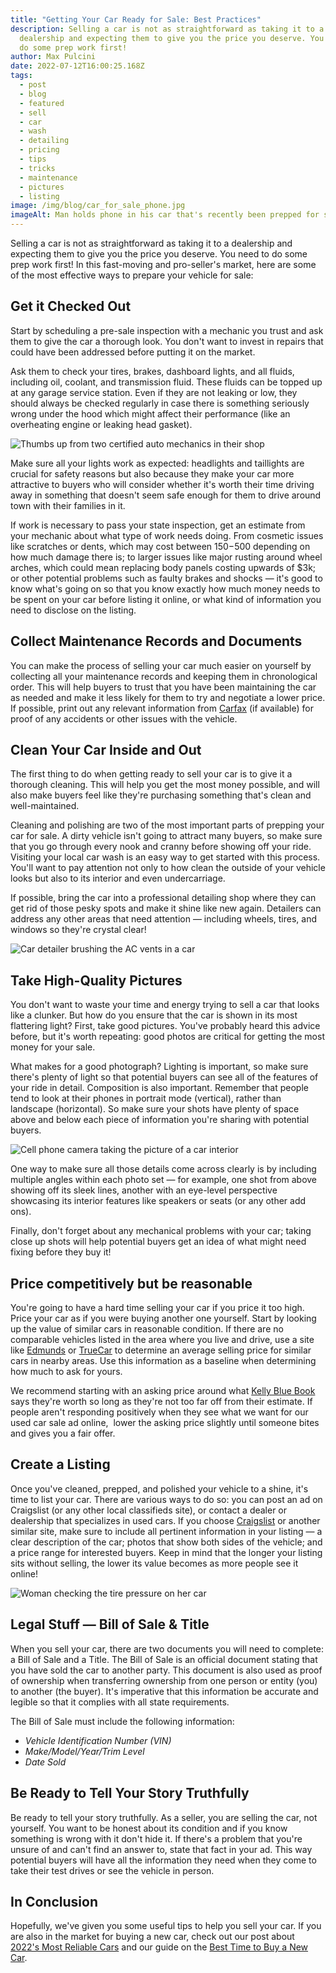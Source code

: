 ```yaml
---
title: "Getting Your Car Ready for Sale: Best Practices"
description: Selling a car is not as straightforward as taking it to a
  dealership and expecting them to give you the price you deserve. You need to
  do some prep work first!
author: Max Pulcini
date: 2022-07-12T16:00:25.168Z
tags:
  - post
  - blog
  - featured
  - sell
  - car
  - wash
  - detailing
  - pricing
  - tips
  - tricks
  - maintenance
  - pictures
  - listing
image: /img/blog/car_for_sale_phone.jpg
imageAlt: Man holds phone in his car that's recently been prepped for sale.
---
```

Selling a car is not as straightforward as taking it to a dealership and expecting them to give you the price you deserve. You need to do some prep work first! In this fast-moving and pro-seller's market, here are some of the most effective ways to prepare your vehicle for sale:

## Get it Checked Out

Start by scheduling a pre-sale inspection with a mechanic you trust and ask them to give the car a thorough look. You don't want to invest in repairs that could have been addressed before putting it on the market. 

Ask them to check your tires, brakes, dashboard lights, and all fluids, including oil, coolant, and transmission fluid. These fluids can be topped up at any garage service station. Even if they are not leaking or low, they should always be checked regularly in case there is something seriously wrong under the hood which might affect their performance (like an overheating engine or leaking head gasket).

![Thumbs up from two certified auto mechanics in their shop](/img/blog/thumbs_up_mechanic.jpeg "Thumbs up from two certified auto mechanics in their shop")

Make sure all your lights work as expected: headlights and taillights are crucial for safety reasons but also because they make your car more attractive to buyers who will consider whether it's worth their time driving away in something that doesn't seem safe enough for them to drive around town with their families in it.

If work is necessary to pass your state inspection, get an estimate from your mechanic about what type of work needs doing. From cosmetic issues like scratches or dents, which may cost between $150-$500 depending on how much damage there is; to larger issues like major rusting around wheel arches, which could mean replacing body panels costing upwards of $3k; or other potential problems such as faulty brakes and shocks — it's good to know what's going on so that you know exactly how much money needs to be spent on your car before listing it online​, or what kind of information you need to disclose on the listing.

## Collect Maintenance Records and Documents

You can make the process of selling your car much easier on yourself by collecting all your maintenance records and keeping them in chronological order. This will help buyers to trust that you have been maintaining the car as needed and make it less likely for them to try and negotiate a lower price. If possible, print out any relevant information from [Carfax](https://www.carfax.com/?partner=GPC_V&click=sem&utm_source=google&utm_medium=cpc&utm_campaign=71700000046181564&utm_term=p39963530967&gclid=CjwKCAjw2rmWBhB4EiwAiJ0mtf29f4FwqJ23Bcn6tgHV2ZnIzY6wEQ17QVp0yLy6PjtMBN-wb_rQBRoCdzcQAvD_BwE&gclsrc=aw.ds) (if available) for proof of any accidents or other issues with the vehicle.

## Clean Your Car Inside and Out

The first thing to do when getting ready to sell your car is to give it a thorough cleaning. This will help you get the most money possible, and will also make buyers feel like they're purchasing something that's clean and well-maintained.

Cleaning and polishing are two of the most important parts of prepping your car for sale. A dirty vehicle isn't going to attract many buyers, so make sure that you go through every nook and cranny before showing off your ride. Visiting your local car wash is an easy way to get started with this process. You'll want to pay attention not only to how clean the outside of your vehicle looks but also to its interior and even undercarriage.

If possible, bring the car into a professional detailing shop where they can get rid of those pesky spots and make it shine like new again. Detailers can address any other areas that need attention — including wheels, tires, and windows so they're crystal clear!

![Car detailer brushing the AC vents in a car](/img/blog/car_detail_brush.jpeg "Car detailer brushing the AC vents in a car")

## Take High-Quality Pictures

You don't want to waste your time and energy trying to sell a car that looks like a clunker. But how do you ensure that the car is shown in its most flattering light? First, take good pictures. You've probably heard this advice before, but it's worth repeating: good photos are critical for getting the most money for your sale. 

What makes for a good photograph? Lighting is important, so make sure there's plenty of light so that potential buyers can see all of the features of your ride in detail. Composition is also important. Remember that people tend to look at their phones in portrait mode (vertical), rather than landscape (horizontal). So make sure your shots have plenty of space above and below each piece of information you're sharing with potential buyers.

![Cell phone camera taking the picture of a car interior](/img/blog/phone_camera.jpg "Cell phone camera taking the picture of a car interior")

One way to make sure all those details come across clearly is by including multiple angles within each photo set — for example, one shot from above showing off its sleek lines, another with an eye-level perspective showcasing its interior features like speakers or seats (or any other add ons). 

Finally, don't forget about any mechanical problems with your car; taking close up shots will help potential buyers get an idea of what might need fixing before they buy it!

## Price competitively but be reasonable

You're going to have a hard time selling your car if you price it too high. Price your car as if you were buying another one yourself. Start by looking up the value of similar cars in reasonable condition. If there are no comparable vehicles listed in the area where you live and drive, use a site like [Edmunds](https://www.edmunds.com/appraisal/) or [TrueCar](https://www.truecar.com/) to determine an average selling price for similar cars in nearby areas. Use this information as a baseline when determining how much to ask for yours.

We recommend starting with an asking price around what [Kelly Blue Book](https://www.kbb.com/) says they're worth so long as they're not too far off from their estimate. If people aren't responding positively when they see what we want for our used car sale ad online,  lower the asking price slightly until someone bites and gives you a fair offer.

## Create a Listing

Once you've cleaned, prepped, and polished your vehicle to a shine, it's time to list your car. There are various ways to do so: you can post an ad on Craigslist (or any other local classifieds site), or contact a dealer or dealership that specializes in used cars. If you choose [Craigslist](https://www.craigslist.org/about/sites) or another similar site, make sure to include all pertinent information in your listing — a clear description of the car; photos that show both sides of the vehicle; and a price range for interested buyers. Keep in mind that the longer your listing sits without selling, the lower its value becomes as more people see it online!

![Woman checking the tire pressure on her car](/img/blog/check_tire.jpeg "Woman checking the tire pressure on her car")

## Legal Stuff — Bill of Sale & Title

When you sell your car, there are two documents you will need to complete: a Bill of Sale and a Title. The Bill of Sale is an official document stating that you have sold the car to another party. This document is also used as proof of ownership when transferring ownership from one person or entity (you) to another (the buyer). It's imperative that this information be accurate and legible so that it complies with all state requirements.

The Bill of Sale must include the following information:

* *Vehicle Identification Number (VIN)*
* *Make/Model/Year/Trim Level*
* *Date Sold*

## Be Ready to Tell Your Story Truthfully

Be ready to tell your story truthfully. As a seller, you are selling the car, not yourself. You want to be honest about its condition and if you know something is wrong with it don't hide it. If there's a problem that you're unsure of and can't find an answer to, state that fact in your ad. This way potential buyers will have all the information they need when they come to take their test drives or see the vehicle in person.

## In Conclusion

Hopefully, we've given you some useful tips to help you sell your car. If you are also in the market for buying a new car, check out our post about [2022's Most Reliable Cars](https://www.everwash.com/blog/2022-06-22-2022%E2%80%99s-most-reliable-cars/) and our guide on the [Best Time to Buy a New Car](https://www.everwash.com/blog/2022-07-12-whats-the-best-time-to-buy-a-new-car/).
